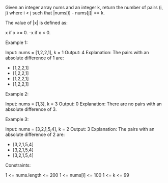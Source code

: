 Given an integer array nums and an integer k, return the number of pairs (i,
j) where i < j such that |nums[i] - nums[j]| == k.

The value of |x| is defined as:


x if x >= 0.
-x if x < 0.



Example 1:


Input: nums = [1,2,2,1], k = 1
Output: 4
Explanation: The pairs with an absolute difference of 1 are:
- [1,2,2,1]
- [1,2,2,1]
- [1,2,2,1]
- [1,2,2,1]


Example 2:


Input: nums = [1,3], k = 3
Output: 0
Explanation: There are no pairs with an absolute difference of 3.


Example 3:


Input: nums = [3,2,1,5,4], k = 2
Output: 3
Explanation: The pairs with an absolute difference of 2 are:
- [3,2,1,5,4]
- [3,2,1,5,4]
- [3,2,1,5,4]



Constraints:


1 <= nums.length <= 200
1 <= nums[i] <= 100
1 <= k <= 99




